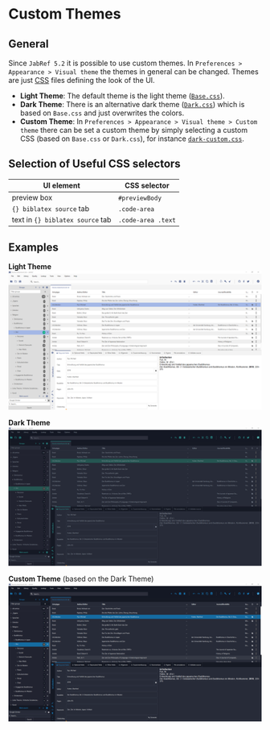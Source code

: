 # Custom Themes
## General
Since `JabRef 5.2` it is possible to use custom themes. In `Preferences > Appearance > Visual theme` the themes in general can be changed. Themes are just [CSS](https://developer.mozilla.org/en-US/docs/Learn/Getting_started_with_the_web/CSS_basics) files defining the look of the UI.

* __Light Theme__: The default theme is the light theme ([`Base.css`](https://github.com/JabRef/jabref/blob/master/src/main/java/org/jabref/gui/Base.css)).
* __Dark Theme__: There is an alternative dark theme ([`Dark.css`](https://github.com/JabRef/jabref/blob/master/src/main/java/org/jabref/gui/Dark.css)) which is based on `Base.css` and just overwrites the colors.
* __Custom Theme__: In `Preferences > Appearance > Visual theme > Custom theme` there can be set a custom theme by simply selecting a custom CSS (based on `Base.css` or `Dark.css`), for instance [`dark-custom.css`](../.gitbook/assets/dark-custom.css).

## Selection of Useful CSS selectors
UI element | CSS selector
------ | ------
preview box | `#previewBody`
`{} biblatex source` tab | `.code-area`
text in `{} biblatex source` tab | `.code-area .text`

## Examples
__Light Theme__
![Light Theme](../.gitbook/assets/theme-light.png)

__Dark Theme__
![Dark Theme](../.gitbook/assets/theme-dark.png)

__Custom Theme__ (based on the Dark Theme)
![Custom Theme](../.gitbook/assets/theme-custom.png)
